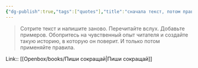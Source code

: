 ```yaml
---
{"dg-publish":true,"tags":["quotes"],"title":"сначала текст, потом правила","date":"2021-10-21T16:15:00+03:00","modified_at":"2023-11-06T17:44:36+04:00","alias":"сначала текст, потом правила","dg-path":"/quotes/202110211615.md","permalink":"/quotes/202110211615/","dgPassFrontmatter":true}
---
```



> Сотрите текст и напишите заново. Перечитайте вслух. Добавьте примеров. Обопритесь на чувственный опыт читателя и создайте такую историю, в которую он поверит. И только потом применяйте правила.

Link:: [[Openbox/books/Пиши сокращай\|Пиши сокращай]]
